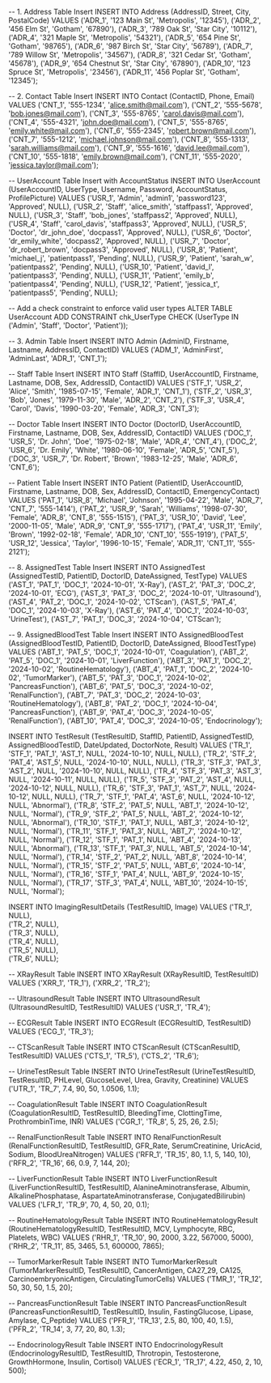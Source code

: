 -- 1. Address Table Insert
INSERT INTO Address (AddressID, Street, City, PostalCode) VALUES 
('ADR_1', '123 Main St', 'Metropolis', '12345'),
('ADR_2', '456 Elm St', 'Gotham', '67890'),
('ADR_3', '789 Oak St', 'Star City', '10112'),
('ADR_4', '321 Maple St', 'Metropolis', '54321'),
('ADR_5', '654 Pine St', 'Gotham', '98765'),
('ADR_6', '987 Birch St', 'Star City', '56789'),
('ADR_7', '789 Willow St', 'Metropolis', '34567'),
('ADR_8', '321 Cedar St', 'Gotham', '45678'),
('ADR_9', '654 Chestnut St', 'Star City', '67890'),
('ADR_10', '123 Spruce St', 'Metropolis', '23456'),
('ADR_11', '456 Poplar St', 'Gotham', '12345');

-- 2. Contact Table Insert
INSERT INTO Contact (ContactID, Phone, Email) VALUES 
('CNT_1', '555-1234', 'alice.smith@mail.com'),
('CNT_2', '555-5678', 'bob.jones@mail.com'),
('CNT_3', '555-8765', 'carol.davis@mail.com'),
('CNT_4', '555-4321', 'john.doe@mail.com'),
('CNT_5', '555-8765', 'emily.white@mail.com'),
('CNT_6', '555-2345', 'robert.brown@mail.com'),
('CNT_7', '555-1212', 'michael.johnson@mail.com'),
('CNT_8', '555-1313', 'sarah.williams@mail.com'),
('CNT_9', '555-1616', 'david.lee@mail.com'),
('CNT_10', '555-1818', 'emily.brown@mail.com'),
('CNT_11', '555-2020', 'jessica.taylor@mail.com');

-- UserAccount Table Insert with AccountStatus
INSERT INTO UserAccount (UserAccountID, UserType, Username, Password, AccountStatus, ProfilePicture) VALUES 
('USR_1', 'Admin', 'admin1', 'password123', 'Approved', NULL),
('USR_2', 'Staff', 'alice_smith', 'staffpass1', 'Approved', NULL),
('USR_3', 'Staff', 'bob_jones', 'staffpass2', 'Approved', NULL),
('USR_4', 'Staff', 'carol_davis', 'staffpass3', 'Approved', NULL),
('USR_5', 'Doctor', 'dr_john_doe', 'docpass1', 'Approved', NULL),
('USR_6', 'Doctor', 'dr_emily_white', 'docpass2', 'Approved', NULL),
('USR_7', 'Doctor', 'dr_robert_brown', 'docpass3', 'Approved', NULL),
('USR_8', 'Patient', 'michael_j', 'patientpass1', 'Pending', NULL),
('USR_9', 'Patient', 'sarah_w', 'patientpass2', 'Pending', NULL),
('USR_10', 'Patient', 'david_l', 'patientpass3', 'Pending', NULL),
('USR_11', 'Patient', 'emily_b', 'patientpass4', 'Pending', NULL),
('USR_12', 'Patient', 'jessica_t', 'patientpass5', 'Pending', NULL);


-- Add a check constraint to enforce valid user types
ALTER TABLE UserAccount
ADD CONSTRAINT chk_UserType CHECK (UserType IN ('Admin', 'Staff', 'Doctor', 'Patient'));


-- 3. Admin Table Insert
INSERT INTO Admin (AdminID, Firstname, Lastname, AddressID, ContactID) VALUES 
('ADM_1', 'AdminFirst', 'AdminLast', 'ADR_1', 'CNT_1');

-- Staff Table Insert
INSERT INTO Staff (StaffID, UserAccountID, Firstname, Lastname, DOB, Sex, AddressID, ContactID) VALUES
('STF_1', 'USR_2', 'Alice', 'Smith', '1985-07-15', 'Female', 'ADR_1', 'CNT_1'),
('STF_2', 'USR_3', 'Bob', 'Jones', '1979-11-30', 'Male', 'ADR_2', 'CNT_2'),
('STF_3', 'USR_4', 'Carol', 'Davis', '1990-03-20', 'Female', 'ADR_3', 'CNT_3');

-- Doctor Table Insert
INSERT INTO Doctor (DoctorID, UserAccountID, Firstname, Lastname, DOB, Sex, AddressID, ContactID) VALUES
('DOC_1', 'USR_5', 'Dr. John', 'Doe', '1975-02-18', 'Male', 'ADR_4', 'CNT_4'),
('DOC_2', 'USR_6', 'Dr. Emily', 'White', '1980-06-10', 'Female', 'ADR_5', 'CNT_5'),
('DOC_3', 'USR_7', 'Dr. Robert', 'Brown', '1983-12-25', 'Male', 'ADR_6', 'CNT_6');

-- Patient Table Insert
INSERT INTO Patient (PatientID, UserAccountID, Firstname, Lastname, DOB, Sex, AddressID, ContactID, EmergencyContact) VALUES
('PAT_1', 'USR_8', 'Michael', 'Johnson', '1995-04-22', 'Male', 'ADR_7', 'CNT_7', '555-1414'),
('PAT_2', 'USR_9', 'Sarah', 'Williams', '1998-07-30', 'Female', 'ADR_8', 'CNT_8', '555-1515'),
('PAT_3', 'USR_10', 'David', 'Lee', '2000-11-05', 'Male', 'ADR_9', 'CNT_9', '555-1717'),
('PAT_4', 'USR_11', 'Emily', 'Brown', '1992-02-18', 'Female', 'ADR_10', 'CNT_10', '555-1919'),
('PAT_5', 'USR_12', 'Jessica', 'Taylor', '1996-10-15', 'Female', 'ADR_11', 'CNT_11', '555-2121');

-- 8. AssignedTest Table Insert
INSERT INTO AssignedTest (AssignedTestID, PatientID, DoctorID, DateAssigned, TestType) VALUES
('AST_1', 'PAT_1', 'DOC_1', '2024-10-01', 'X-Ray'),
('AST_2', 'PAT_3', 'DOC_2', '2024-10-01', 'ECG'),
('AST_3', 'PAT_3', 'DOC_2', '2024-10-01', 'Ultrasound'),
('AST_4', 'PAT_2', 'DOC_1', '2024-10-02', 'CTScan'),
('AST_5', 'PAT_4', 'DOC_1', '2024-10-03', 'X-Ray'),
('AST_6', 'PAT_4', 'DOC_1', '2024-10-03', 'UrineTest'),
('AST_7', 'PAT_1', 'DOC_3', '2024-10-04', 'CTScan');

-- 9. AssignedBloodTest Table Insert
INSERT INTO AssignedBloodTest (AssignedBloodTestID, PatientID, DoctorID, DateAssigned, BloodTestType) VALUES
('ABT_1', 'PAT_5', 'DOC_1', '2024-10-01', 'Coagulation'),
('ABT_2', 'PAT_5', 'DOC_1', '2024-10-01', 'LiverFunction'),
('ABT_3', 'PAT_1', 'DOC_2', '2024-10-02', 'RoutineHematology'),
('ABT_4', 'PAT_1', 'DOC_2', '2024-10-02', 'TumorMarker'),
('ABT_5', 'PAT_3', 'DOC_1', '2024-10-02', 'PancreasFunction'),
('ABT_6', 'PAT_5', 'DOC_3', '2024-10-02', 'RenalFunction'),
('ABT_7', 'PAT_3', 'DOC_2', '2024-10-03', 'RoutineHematology'),
('ABT_8', 'PAT_2', 'DOC_1', '2024-10-04', 'PancreasFunction'),
('ABT_9', 'PAT_4', 'DOC_3', '2024-10-05', 'RenalFunction'),
('ABT_10', 'PAT_4', 'DOC_3', '2024-10-05', 'Endocrinology');

INSERT INTO TestResult (TestResultID, StaffID, PatientID, AssignedTestID, AssignedBloodTestID, DateUpdated, DoctorNote, Result) VALUES
('TR_1', 'STF_1', 'PAT_1', 'AST_1', NULL, '2024-10-10', NULL, NULL),
('TR_2', 'STF_2', 'PAT_4', 'AST_5', NULL, '2024-10-10', NULL, NULL),
('TR_3', 'STF_3', 'PAT_3', 'AST_2', NULL, '2024-10-10', NULL, NULL),
('TR_4', 'STF_3', 'PAT_3', 'AST_3', NULL, '2024-10-11', NULL, NULL),
('TR_5', 'STF_3', 'PAT_2', 'AST_4', NULL, '2024-10-12', NULL, NULL),
('TR_6', 'STF_3', 'PAT_1', 'AST_7', NULL, '2024-10-12', NULL, NULL),
('TR_7', 'STF_1', 'PAT_4', 'AST_6', NULL, '2024-10-12', NULL, 'Abnormal'),
('TR_8', 'STF_2', 'PAT_5', NULL, 'ABT_1', '2024-10-12', NULL, 'Normal'),
('TR_9', 'STF_2', 'PAT_5', NULL, 'ABT_2', '2024-10-12', NULL, 'Abnormal'),
('TR_10', 'STF_1', 'PAT_1', NULL, 'ABT_3', '2024-10-12', NULL, 'Normal'),
('TR_11', 'STF_1', 'PAT_3', NULL, 'ABT_7', '2024-10-12', NULL, 'Normal'),
('TR_12', 'STF_1', 'PAT_1', NULL, 'ABT_4', '2024-10-13', NULL, 'Abnormal'),
('TR_13', 'STF_1', 'PAT_3', NULL, 'ABT_5', '2024-10-14', NULL, 'Normal'),
('TR_14', 'STF_2', 'PAT_2', NULL, 'ABT_8', '2024-10-14', NULL, 'Normal'),
('TR_15', 'STF_2', 'PAT_5', NULL, 'ABT_6', '2024-10-14', NULL, 'Normal'),
('TR_16', 'STF_1', 'PAT_4', NULL, 'ABT_9', '2024-10-15', NULL, 'Normal'),
('TR_17', 'STF_3', 'PAT_4', NULL, 'ABT_10', '2024-10-15', NULL, 'Normal');

INSERT INTO ImagingResultDetails (TestResultID, Image) VALUES
('TR_1', NULL),  
('TR_2', NULL),  
('TR_3', NULL),  
('TR_4', NULL),  
('TR_5', NULL),  
('TR_6', NULL);  

-- XRayResult Table
INSERT INTO XRayResult (XRayResultID, TestResultID) VALUES
('XRR_1', 'TR_1'),
('XRR_2', 'TR_2');

-- UltrasoundResult Table
INSERT INTO UltrasoundResult (UltrasoundResultID, TestResultID) VALUES
('USR_1', 'TR_4');

-- ECGResult Table
INSERT INTO ECGResult (ECGResultID, TestResultID) VALUES
('ECG_1', 'TR_3');

-- CTScanResult Table
INSERT INTO CTScanResult (CTScanResultID, TestResultID) VALUES
('CTS_1', 'TR_5'),
('CTS_2', 'TR_6');

-- UrineTestResult Table
INSERT INTO UrineTestResult (UrineTestResultID, TestResultID, PHLevel, GlucoseLevel, Urea, Gravity, Creatinine) VALUES
('UTR_1', 'TR_7', 7.4, 90, 50, 1.0506, 1.1);

-- CoagulationResult Table
INSERT INTO CoagulationResult (CoagulationResultID, TestResultID, BleedingTime, ClottingTime, ProthrombinTime, INR) VALUES
('CGR_1', 'TR_8', 5, 25, 26, 2.5);

-- RenalFunctionResult Table
INSERT INTO RenalFunctionResult (RenalFunctionResultID, TestResultID, GFR_Rate, SerumCreatinine, UricAcid, Sodium, BloodUreaNitrogen) VALUES
('RFR_1', 'TR_15', 80, 1.1, 5, 140, 10),
('RFR_2', 'TR_16', 66, 0.9, 7, 144, 20);

-- LiverFunctionResult Table
INSERT INTO LiverFunctionResult (LiverFunctionResultID, TestResultID, AlanineAminotransferase, Albumin, AlkalinePhosphatase, AspartateAminotransferase, ConjugatedBilirubin) VALUES
('LFR_1', 'TR_9', 70, 4, 50, 20, 0.1);

-- RoutineHematologyResult Table
INSERT INTO RoutineHematologyResult (RoutineHematologyResultID, TestResultID, MCV, Lymphocyte, RBC, Platelets, WBC) VALUES
('RHR_1', 'TR_10', 90, 2000, 3.22, 567000, 5000),
('RHR_2', 'TR_11', 85, 3465, 5.1, 600000, 7865);

-- TumorMarkerResult Table
INSERT INTO TumorMarkerResult (TumorMarkerResultID, TestResultID, CancerAntigen, CA27_29, CA125, CarcinoembryonicAntigen, CirculatingTumorCells) VALUES
('TMR_1', 'TR_12', 50, 30, 50, 1.5, 20);

-- PancreasFunctionResult Table
INSERT INTO PancreasFunctionResult (PancreasFunctionResultID, TestResultID, Insulin, FastingGlucose, Lipase, Amylase, C_Peptide) VALUES
('PFR_1', 'TR_13', 2.5, 80, 100, 40, 1.5),
('PFR_2', 'TR_14', 3, 77, 20, 80, 1.3);

-- EndocrinologyResult Table
INSERT INTO EndocrinologyResult (EndocrinologyResultID, TestResultID, Throtropin, Testosterone, GrowthHormone, Insulin, Cortisol) VALUES
('ECR_1', 'TR_17', 4.22, 450, 2, 10, 500);

